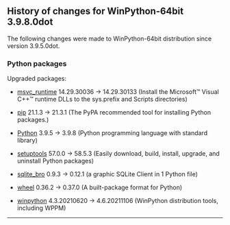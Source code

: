 ﻿## History of changes for WinPython-64bit 3.9.8.0dot

The following changes were made to WinPython-64bit distribution since version 3.9.5.0dot.

### Python packages

Upgraded packages:

  * [msvc_runtime](https://pypi.org/project/msvc_runtime) 14.29.30036 → 14.29.30133 (Install the Microsoft&#8482; Visual C++&#8482; runtime DLLs to the sys.prefix and Scripts directories)
  * [pip](https://pypi.org/project/pip) 21.1.3 → 21.3.1 (The PyPA recommended tool for installing Python packages.)
  * [Python](http://www.python.org/) 3.9.5 → 3.9.8 (Python programming language with standard library)
  * [setuptools](https://pypi.org/project/setuptools) 57.0.0 → 58.5.3 (Easily download, build, install, upgrade, and uninstall Python packages)
  * [sqlite_bro](https://pypi.org/project/sqlite_bro) 0.9.3 → 0.12.1 (a graphic SQLite Client in 1 Python file)
  * [wheel](https://pypi.org/project/wheel) 0.36.2 → 0.37.0 (A built-package format for Python)
  * [winpython](http://winpython.github.io/) 4.3.20210620 → 4.6.20211106 (WinPython distribution tools, including WPPM)

* * *
